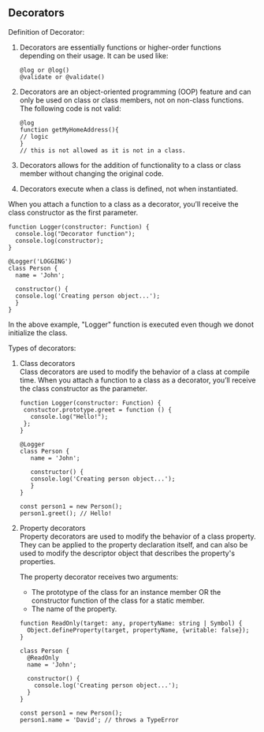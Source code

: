 ## Decorators

Definition of Decorator:
<br>
1. Decorators are essentially functions or higher-order functions depending on their usage. It can be used like:
   ```TS
   @log or @log() 
   @validate or @validate()
   ```
2. Decorators are an object-oriented programming (OOP) feature and can only be used on class or class members, not on non-class functions. The following code is not valid:
   ```TS
   @log
   function getMyHomeAddress(){
   // logic
   }
   // this is not allowed as it is not in a class.
   ```
3. Decorators allows for the addition of functionality to a class or class member without changing the original code.

4. Decorators execute when a class is defined, not when instantiated.


When you attach a function to a class as a decorator, you’ll receive the class constructor as the first parameter.
```TS
function Logger(constructor: Function) {
  console.log("Decorator function");
  console.log(constructor);
}

@Logger('LOGGING')
class Person {
  name = 'John';

  constructor() {
  console.log('Creating person object...');
  }
}
```
In the above example, "Logger" function is executed even though we donot initialize the class.

Types of decorators:

1. Class decorators
   <br>
   Class decorators are used to modify the behavior of a class at compile time.
   When you attach a function to a class as a decorator, you’ll receive the class constructor as the parameter.
   ```TS
   function Logger(constructor: Function) {
    constuctor.prototype.greet = function () {
      console.log("Hello!");
    };
   }

   @Logger
   class Person {
      name = 'John';

      constructor() {
      console.log('Creating person object...');
      }
   }

   const person1 = new Person();
   person1.greet(); // Hello!
   ```
2. Property decorators
   <br>
   Property decorators are used to modify the behavior of a class property. They can be applied to the property declaration itself, and can also be used to modify the descriptor object that describes the property's properties.
   
   The property decorator receives two arguments:
   * The prototype of the class for an instance member OR the constructor function of the class for a static member.
   * The name of the property.
   ```TS
   function ReadOnly(target: any, propertyName: string | Symbol) {
     Object.defineProperty(target, propertyName, {writable: false});
   }

   class Person {
     @ReadOnly
     name = 'John';

     constructor() {
       console.log('Creating person object...');
     }
   }

   const person1 = new Person();
   person1.name = 'David'; // throws a TypeError
   ```